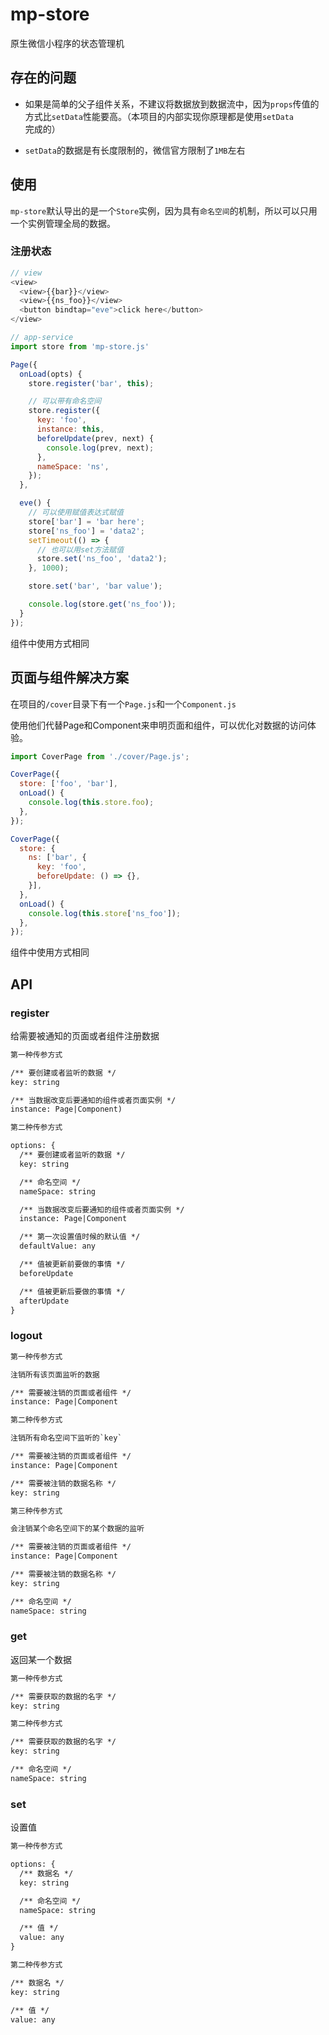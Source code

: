 # mp-store

原生微信小程序的状态管理机

## 存在的问题

- 如果是简单的父子组件关系，不建议将数据放到数据流中，因为`props`传值的方式比`setData`性能要高。（本项目的内部实现你原理都是使用`setData`完成的）

- `setData`的数据是有长度限制的，微信官方限制了`1MB`左右

## 使用

`mp-store`默认导出的是一个`Store`实例，因为具有`命名空间`的机制，所以可以只用一个实例管理全局的数据。

### 注册状态

``` js
// view
<view>
  <view>{{bar}}</view>
  <view>{{ns_foo}}</view>
  <button bindtap="eve">click here</button>
</view>

// app-service
import store from 'mp-store.js'

Page({
  onLoad(opts) {
    store.register('bar', this);

    // 可以带有命名空间
    store.register({
      key: 'foo',
      instance: this,
      beforeUpdate(prev, next) {
        console.log(prev, next);
      },
      nameSpace: 'ns',
    });
  },

  eve() {
    // 可以使用赋值表达式赋值
    store['bar'] = 'bar here';
    store['ns_foo'] = 'data2';
    setTimeout(() => {
      // 也可以用set方法赋值
      store.set('ns_foo', 'data2');
    }, 1000);

    store.set('bar', 'bar value');

    console.log(store.get('ns_foo'));
  }
});
```

组件中使用方式相同

## 页面与组件解决方案

在项目的`/cover`目录下有一个`Page.js`和一个`Component.js`

使用他们代替Page和Component来申明页面和组件，可以优化对数据的访问体验。

``` js
import CoverPage from './cover/Page.js';

CoverPage({
  store: ['foo', 'bar'],
  onLoad() {
    console.log(this.store.foo);
  },
});

CoverPage({
  store: {
    ns: ['bar', {
      key: 'foo',
      beforeUpdate: () => {},
    }],
  },
  onLoad() {
    console.log(this.store['ns_foo']);
  },
});
```

组件中使用方式相同

## API

### register

给需要被通知的页面或者组件注册数据

``` txt
第一种传参方式

/** 要创建或者监听的数据 */
key: string

/** 当数据改变后要通知的组件或者页面实例 */
instance: Page|Component)
```

``` txt
第二种传参方式

options: {
  /** 要创建或者监听的数据 */
  key: string

  /** 命名空间 */
  nameSpace: string

  /** 当数据改变后要通知的组件或者页面实例 */
  instance: Page|Component

  /** 第一次设置值时候的默认值 */
  defaultValue: any

  /** 值被更新前要做的事情 */
  beforeUpdate

  /** 值被更新后要做的事情 */
  afterUpdate
}
```

### logout

``` txt
第一种传参方式

注销所有该页面监听的数据

/** 需要被注销的页面或者组件 */
instance: Page|Component
```

``` txt
第二种传参方式

注销所有命名空间下监听的`key`

/** 需要被注销的页面或者组件 */
instance: Page|Component

/** 需要被注销的数据名称 */
key: string
```

``` txt
第三种传参方式

会注销某个命名空间下的某个数据的监听

/** 需要被注销的页面或者组件 */
instance: Page|Component

/** 需要被注销的数据名称 */
key: string

/** 命名空间 */
nameSpace: string
```

### get

返回某一个数据

``` txt
第一种传参方式

/** 需要获取的数据的名字 */
key: string
```

``` txt
第二种传参方式

/** 需要获取的数据的名字 */
key: string

/** 命名空间 */
nameSpace: string
```

### set

设置值

``` txt
第一种传参方式

options: {
  /** 数据名 */
  key: string

  /** 命名空间 */
  nameSpace: string

  /** 值 */
  value: any
}
```

``` txt
第二种传参方式

/** 数据名 */
key: string

/** 值 */
value: any
```
